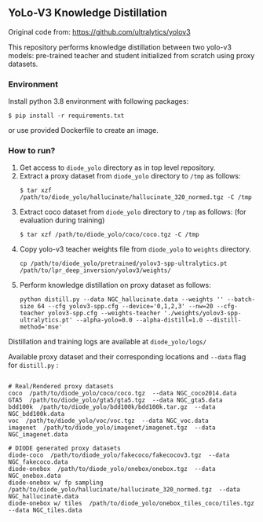 ## YoLo-V3 Knowledge Distillation

Original code from: https://github.com/ultralytics/yolov3 


This repository performs knowledge distillation between two yolo-v3 models: pre-trained teacher and student initialized from scratch using proxy datasets. 

### Environment

Install python 3.8 environment with following packages:

```
$ pip install -r requirements.txt
```

or use provided Dockerfile to create an image. 


### How to run?

1. Get access to `diode_yolo` directory as in top level repository. 
2. Extract a proxy dataset from `diode_yolo` directory to `/tmp` as follows:
   ``` 
   $ tar xzf /path/to/diode_yolo/hallucinate/hallucinate_320_normed.tgz -C /tmp
   ```
3. Extract coco dataset from `diode_yolo` directory to `/tmp` as follows: (for evaluation during training)
   ```
   $ tar xzf /path/to/diode_yolo/coco/coco.tgz -C /tmp
   ```
3. Copy yolo-v3 teacher weights file from `diode_yolo` to `weights` directory.
   ```
   cp /path/to/diode_yolo/pretrained/yolov3-spp-ultralytics.pt /path/to/lpr_deep_inversion/yolov3/weights/
   ```
3. Perform knowledge distillation on proxy dataset as follows:
   ```
   python distill.py --data NGC_hallucinate.data --weights '' --batch-size 64 --cfg yolov3-spp.cfg --device='0,1,2,3' --nw=20 --cfg-teacher yolov3-spp.cfg --weights-teacher './weights/yolov3-spp-ultralytics.pt' --alpha-yolo=0.0 --alpha-distill=1.0 --distill-method='mse'
   ```

Distillation and training logs are available at `diode_yolo/logs/` 

Available proxy dataset and their corresponding locations and `--data` flag for `distill.py` :

```

# Real/Rendered proxy datasets
coco  /path/to/diode_yolo/coco/coco.tgz  --data NGC_coco2014.data
GTA5  /path/to/diode_yolo/gta5/gta5.tgz  --data NGC_gta5.data
bdd100k  /path/to/diode_yolo/bdd100k/bdd100k.tar.gz  --data NGC_bdd100k.data
voc  /path/to/diode_yolo/voc/voc.tgz  --data NGC_voc.data
imagenet  /path/to/diode_yolo/imagenet/imagenet.tgz  --data NGC_imagenet.data

# DIODE generated proxy datasets
diode-coco  /path/to/diode_yolo/fakecoco/fakecocov3.tgz  --data NGC_fakecoco.data
diode-onebox  /path/to/diode_yolo/onebox/onebox.tgz  --data NGC_onebox.data
diode-onebox w/ fp sampling  /path/to/diode_yolo/hallucinate/hallucinate_320_normed.tgz  --data NGC_hallucinate.data
diode-onebox w/ tiles  /path/to/diode_yolo/onebox_tiles_coco/tiles.tgz  --data NGC_tiles.data
```



